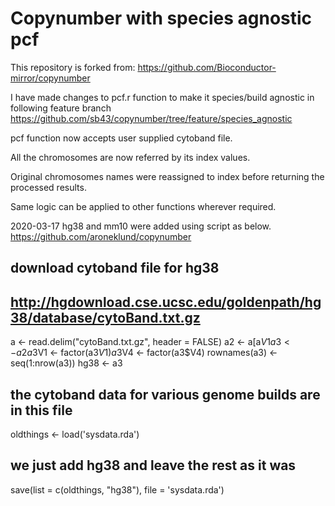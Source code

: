 Copynumber with species agnostic pcf
====================================
This repository is forked from:
https://github.com/Bioconductor-mirror/copynumber

I have made changes to pcf.r function to make it species/build agnostic in following feature branch
https://github.com/sb43/copynumber/tree/feature/species_agnostic

pcf function now accepts user supplied cytoband file.

All the chromosomes are now referred by its index values.

Original chromosomes names were reassigned to index before returning the processed results.

Same logic can be applied to other functions wherever required.


2020-03-17 hg38 and mm10 were added using script as below.
https://github.com/aroneklund/copynumber
## download cytoband file for hg38
##   http://hgdownload.cse.ucsc.edu/goldenpath/hg38/database/cytoBand.txt.gz
a <- read.delim("cytoBand.txt.gz", header = FALSE)
a2 <- a[a$V1 %in% c('chrX', 'chrY', paste0('chr', 1:22)), ]
a3 <- a2
a3$V1 <- factor(a3$V1)
a3$V4 <- factor(a3$V4)
rownames(a3) <- seq(1:nrow(a3))
hg38 <- a3
## the cytoband data for various genome builds are in this file
oldthings <- load('sysdata.rda')
## we just add hg38 and leave the rest as it was
save(list = c(oldthings, "hg38"), file = 'sysdata.rda')

